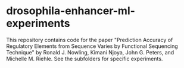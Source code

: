 # drosophila-enhancer-ml-experiments
This repository contains code for the paper "Prediction Accuracy of Regulatory Elements from Sequence Varies by Functional Sequencing Technique" by 
Ronald J. Nowling, Kimani Njoya, John G. Peters, and Michelle M. Riehle.  See the subfolders for specific experiments.
